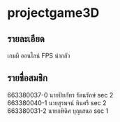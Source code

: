 # projectgame3D

## รายละเอียด
เกมผี ออนไลน์ FPS น่ากลัว

## รายชื่อสมชิก
663380037-0 นายปิยภัทร รัตนรักษ์ sec 2 <br>
663380040-1 นายสุรพจน์ หินศรี   sec 2 <br>
663380031-2 นายกษิดิศ บุญเสนอ sec 1 <br>
